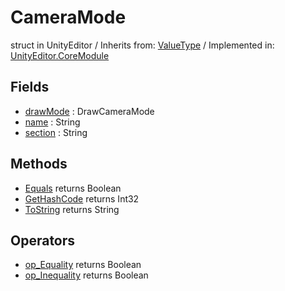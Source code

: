 # CameraMode
struct in UnityEditor
 / Inherits from: <a href="https://docs.unity3d.com/6000.0/Documentation/ScriptReference/ValueType.html">ValueType</a> / Implemented in: <a href="https://docs.unity3d.com/6000.0/Documentation/ScriptReference/UnityEditor.CoreModule.html">UnityEditor.CoreModule</a>
## Fields
- <a href="https://docs.unity3d.com/6000.0/Documentation/ScriptReference/CameraMode-drawMode.html">drawMode</a> : DrawCameraMode
- <a href="https://docs.unity3d.com/6000.0/Documentation/ScriptReference/CameraMode-name.html">name</a> : String
- <a href="https://docs.unity3d.com/6000.0/Documentation/ScriptReference/CameraMode-section.html">section</a> : String
## Methods
- <a href="https://docs.unity3d.com/6000.0/Documentation/ScriptReference/CameraMode.Equals.html">Equals</a> returns Boolean
- <a href="https://docs.unity3d.com/6000.0/Documentation/ScriptReference/CameraMode.GetHashCode.html">GetHashCode</a> returns Int32
- <a href="https://docs.unity3d.com/6000.0/Documentation/ScriptReference/CameraMode.ToString.html">ToString</a> returns String
## Operators
- <a href="https://docs.unity3d.com/6000.0/Documentation/ScriptReference/CameraMode.op_Equality.html">op_Equality</a> returns Boolean
- <a href="https://docs.unity3d.com/6000.0/Documentation/ScriptReference/CameraMode.op_Inequality.html">op_Inequality</a> returns Boolean

